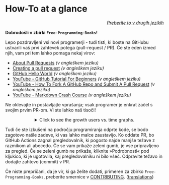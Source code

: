 # How-To at a glance

<div align="right" markdown="1">

*[Preberite to v drugih jezikih](../README.md#translations)*

</div>

**Dobrodošli v zbirki `Free-Programming-Books`!**

Lepo pozdravljeni vsi novi programerji - tudi tisti, ki boste na GitHubu ustvarili vaš prvi zahtevek potega (pull-request / PR). Če ste eden izmed njih, vam pri tem lahko pomaga nekaj virov:

* [About Pull Requests](https://docs.github.com/en/pull-requests/collaborating-with-pull-requests/proposing-changes-to-your-work-with-pull-requests/about-pull-requests) *(v angleškem jeziku)*
* [Creating a pull request](https://docs.github.com/en/pull-requests/collaborating-with-pull-requests/proposing-changes-to-your-work-with-pull-requests/creating-a-pull-request) *(v angleškem jeziku)*
* [GitHub Hello World](https://docs.github.com/en/get-started/quickstart/hello-world) *(v angleškem jeziku)*
* [YouTube - GitHub Tutorial For Beginners](https://www.youtube.com/watch?v=0fKg7e37bQE) *(v angleškem jeziku)*
* [YouTube - How To Fork A GitHub Repo and Submit A Pull Request](https://www.youtube.com/watch?v=G1I3HF4YWEw) *(v angleškem jeziku)*
* [YouTube - Markdown Crash Course](https://www.youtube.com/watch?v=HUBNt18RFbo) *(v angleškem jeziku)*


Ne oklevajte in postavljajte vprašanja; vsak programer je enkrat začel s svojim prvim PR-om. Vi ste lahko naš tisoči!

<details align="center" markdown="1">
<summary>Click to see the growth users vs. time graphs.</summary>

[![EbookFoundation/free-programming-books's Contributor over time Graph](https://contributor-overtime-api.apiseven.com/contributors-svg?chart=contributorOverTime&repo=ebookfoundation/free-programming-books)](https://www.apiseven.com/en/contributor-graph?chart=contributorOverTime&repo=ebookfoundation/free-programming-books)

[![EbookFoundation/free-programming-books's Monthly Active Contributors graph](https://contributor-overtime-api.apiseven.com/contributors-svg?chart=contributorMonthlyActivity&repo=ebookfoundation/free-programming-books)](https://www.apiseven.com/en/contributor-graph?chart=contributorMonthlyActivity&repo=ebookfoundation/free-programming-books)

NOTE: Contribution spikes use to match with the [Hacktoberfest event](https://hacktoberfest.digitalocean.com) dates.

</details>

Tudi če ste izkušeni na področju programiranja odprte kode, se bodo zagotovo našle zadeve, ki vas lahko malce zaustavijo. Ko oddate PR, bo GitHub Actions zagnal pregledovalnik, ki pogosto najde manjše težave z razmikom ali abecedo. Če se vam prikaže zeleni gumb, je vse pripravljeno za pregled. Če se zeleni gumb ne prikaže, kliknite »Podrobnosti« pod kljukico, ki je ugotovila, kaj pregledovalniku ni bilo všeč. Odpravite težavo in dodajte zahtevo (commit) v PR.

Če niste prepričani, da je vir, ki ga želite dodati, primeren za zbirko `Free-Programming-Books`, preberite smernice v [CONTRIBUTING](CONTRIBUTING.md). ([translations](../README.md#translations))
